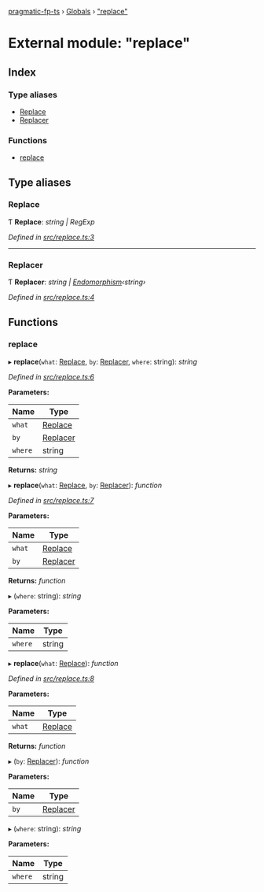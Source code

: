 [pragmatic-fp-ts](../README.md) › [Globals](../globals.md) › ["replace"](_replace_.md)

# External module: "replace"

## Index

### Type aliases

* [Replace](_replace_.md#replace)
* [Replacer](_replace_.md#replacer)

### Functions

* [replace](_replace_.md#replace)

## Type aliases

###  Replace

Ƭ **Replace**: *string | RegExp*

*Defined in [src/replace.ts:3](https://github.com/hermann-p/pragmatic-fp-ts/blob/44257be/src/replace.ts#L3)*

___

###  Replacer

Ƭ **Replacer**: *string | [Endomorphism](_types_.md#endomorphism)‹string›*

*Defined in [src/replace.ts:4](https://github.com/hermann-p/pragmatic-fp-ts/blob/44257be/src/replace.ts#L4)*

## Functions

###  replace

▸ **replace**(`what`: [Replace](_replace_.md#replace), `by`: [Replacer](_replace_.md#replacer), `where`: string): *string*

*Defined in [src/replace.ts:6](https://github.com/hermann-p/pragmatic-fp-ts/blob/44257be/src/replace.ts#L6)*

**Parameters:**

Name | Type |
------ | ------ |
`what` | [Replace](_replace_.md#replace) |
`by` | [Replacer](_replace_.md#replacer) |
`where` | string |

**Returns:** *string*

▸ **replace**(`what`: [Replace](_replace_.md#replace), `by`: [Replacer](_replace_.md#replacer)): *function*

*Defined in [src/replace.ts:7](https://github.com/hermann-p/pragmatic-fp-ts/blob/44257be/src/replace.ts#L7)*

**Parameters:**

Name | Type |
------ | ------ |
`what` | [Replace](_replace_.md#replace) |
`by` | [Replacer](_replace_.md#replacer) |

**Returns:** *function*

▸ (`where`: string): *string*

**Parameters:**

Name | Type |
------ | ------ |
`where` | string |

▸ **replace**(`what`: [Replace](_replace_.md#replace)): *function*

*Defined in [src/replace.ts:8](https://github.com/hermann-p/pragmatic-fp-ts/blob/44257be/src/replace.ts#L8)*

**Parameters:**

Name | Type |
------ | ------ |
`what` | [Replace](_replace_.md#replace) |

**Returns:** *function*

▸ (`by`: [Replacer](_replace_.md#replacer)): *function*

**Parameters:**

Name | Type |
------ | ------ |
`by` | [Replacer](_replace_.md#replacer) |

▸ (`where`: string): *string*

**Parameters:**

Name | Type |
------ | ------ |
`where` | string |
